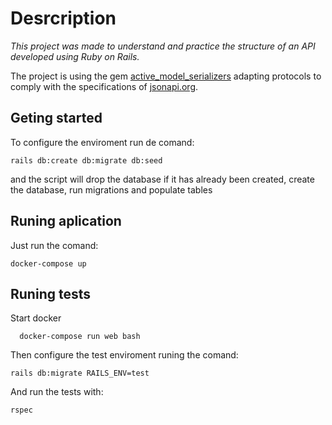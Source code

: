 # Desrcription

*This project was made to understand and practice the structure of an API developed using Ruby on Rails.*

The project is using the gem [active_model_serializers](https://github.com/rails-api/active_model_serializers/) adapting protocols to comply with the specifications of [jsonapi.org](https://jsonapi.org/).

## Geting started

To configure the enviroment run de comand:
```shell
rails db:create db:migrate db:seed
```
and the script will drop the database if it has already been created, create the database, run migrations and populate tables

## Runing aplication
Just run the comand:

```shell
docker-compose up
```

## Runing tests
Start docker
```shell
  docker-compose run web bash
```
Then configure the test enviroment runing the comand:
```shell
rails db:migrate RAILS_ENV=test
```
And run the tests with:
```shel
rspec
```
